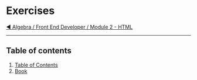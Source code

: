# Exercises

[:arrow_backward: Algebra / Front End Developer / Module 2 - HTML](../)

---

## Table of contents

1. [Table of Contents](01-table-of-contents/)
2. [Book](02-book/)
